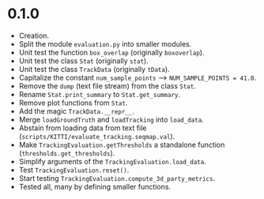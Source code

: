 # 0.1.0

  - Creation.
  - Split the module `evaluation.py` into smaller modules.
  - Unit test the function `box_overlap` (originally `boxoverlap`).
  - Unit test the class `Stat` (originally `stat`).
  - Unit test the class `TrackData` (originally `tData`).
  - Capitalize the constant `num_sample_points` --> `NUM_SAMPLE_POINTS = 41.0`.
  - Remove the `dump` (text file stream) from the class `Stat`.
  - Rename `Stat.print_summary` to `Stat.get_summary`.
  - Remove plot functions from `Stat`.
  - Add the magic `TrackData.__repr__`.
  - Merge `loadGroundTruth` and `loadTracking` into `load_data`.
  - Abstain from loading data from text file (`scripts/KITTI/evaluate_tracking.seqmap.val`).
  - Make `TrackingEvaluation.getThresholds` a standalone function (`thresholds.get_thresholds`).
  - Simplify arguments of the `TrackingEvaluation.load_data`.
  - Test `TrackingEvaluation.reset()`.
  - Start testing `TrackingEvaluation.compute_3d_party_metrics`.
  - Tested all, many by defining smaller functions.
